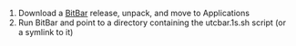 1. Download a [BitBar](https://github.com/matryer/bitbar/releases) release, unpack, and move to Applications
2. Run BitBar and point to a directory containing the utcbar.1s.sh script (or a symlink to it)
